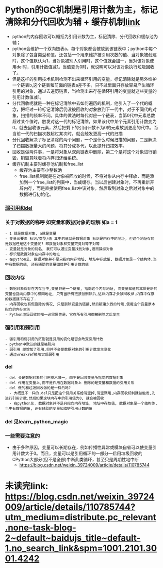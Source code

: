 # Python的GC机制是引用计数为主，标记清除和分代回收为辅 + 缓存机制[link](https://blog.csdn.net/qq_37388085/article/details/105852718)
- python的内存回收可以概括为引用计数为主，标记清除、分代回收和缓存池为辅；
- python会维护一个双向链表a，每个对象都会被放到该链表中；python中每个对象除了包含类型和值，还包括一个用来维护被引用次数的值、当对象被创建时，这个值默认为1，当对象被别人引用时，这个值就会加一，当对该对象使用del时，引用计数值减1。当值变为0时，就说明可以对该对象执行垃圾回收了。
- 但是这样的引用技术机制检测不出来循环引用的变量，标记清除就是另外维护一个链表b,这个链表和前面的链表a差不多，只不过里面只存放容易产生循环引用的对象，通过去遍历链表，当检测出来存在循环引用的变量就这些变量的引用计数值减1。
- 分代回收呢就是一种在标记清除中去如何遍历的机制，他引入了一个代的概念，把经过一轮标记清除后仍没被回收的对象放到下一代中，对于不同代的对象，扫描的频率不同。具体的做法时每代对应一个链表，当第0代中元素总数超过某个值时，触发对这一代的标记清除，如果该代中某个元素引用计数变为0，就去回收该元素，然后把剩下的引用计数不为0的元素放到更高的代中。而当前一代的扫描次数超过某次时，就会触发更高一代的扫描
- 分代回收解决了标记清除的两个问题，一个是什么时候扫描的问题，二是解决了扫描数据量大的问题，将其分成多代，以此提升扫描效率。
- 回收是做两件事，一是将对象从双向链表中删除，第二个是将这个对象进行销毁，销毁意味着将内存归还给系统。
- 缓存机制主要时缓存池机制和free_list
    - 缓存池主要有小整数池
    - free_list机制就是在对象被回收的时候，不将对象从内存中释放，而是添加到一个free_list的列表中，当成缓存。当以后创建对象时，不再重新开辟内存，而是直接使用free_list中该对象，然后取到对象之后对对象中的数据进行初始化。
### [弱引用和del](https://www.cnblogs.com/marsggbo/p/14831456.html)
### 关于对数据的称呼 如变量和数据对象的理解 如a = 1
    - 1 就是数据对象, a就是变量
    - 变量三要素 标识/类型/值 其中的值就是数据对象 标识是内存中的地址, 但这个地址存的是数据还是这个变量呢? 即数据对象和变量究竟对等不对等
    - 变量就是对象的别名, 我们可以通过变量找到对象,进而操纵对象
    - 标识是数据对象在内存中的地址
    - 在python总, 数据对象并不是只指向内存地址, 地址中存放值, 数据对象是一个结构体,当中有数据的值, 还有辅助的变量如维护引用计数的值
### 回收内存
    - 数据对象保存在内存当中,变量只是一个链接, 指向这个内存地址, 而变量赋值的本质是新的变量也指向内存中的相同地址, 只有当所有链接被删除后,这块内存才会被回收掉,内存中保存的数据就不存在了.
    - 内存回收也有假删除的情况, 只是删除变量的链接,然后新建东西的时候,使用这个变量原本指向的内存空间
    - Python垃圾回收的唯一必需属性是，它在所有引用都被删除之后发生
### 强引用和弱引用
    - 强引用和弱引用的区别就是引用的变化是否会改变引用计数
    - python中默认的就是强引用
    - 弱引用 即增加了引用,但并不会使数据对象的引用计数发生变化
    - 通过wreakref模块实现弱引用
### del
    - del 会是数据对象的引用技术减一, 而不是回收变量所指向的数据对象
    - del 作用在变量上,而不是作用在数据对象上 删除的是变量和数据的引用关系
    - del 做的和垃圾回收做的是一样的吗?
      - 大概是不一样的,del只是把这个引用关系给清空掉,清空调用,内存回收机制就被触发,先进行引用计数,然后如果这块内存中的引用值为0, 就会被回收
      - 在python总, 数据对象并不是只指向内存地址, 地址中存放值, 数据对象是一个结构体,当中有数据的值, 还有辅助的变量如维护引用计数的值
### __del__ 见learn_python_magic
### 一些需要注意的
- 由于多种原因，变量可以长期存在，例如传播性异常或模块自省可以使变量引用计数大于0。而且，变量可以是引用循环的一部分—启用垃圾回收的CPython大部分(但不是全部)中断此类循环，甚至只是周期性地中断
    - https://blog.csdn.net/weixin_39724009/article/details/110785744
# 未读完link: https://blog.csdn.net/weixin_39724009/article/details/110785744?utm_medium=distribute.pc_relevant.none-task-blog-2~default~baidujs_title~default-1.no_search_link&spm=1001.2101.3001.4242
